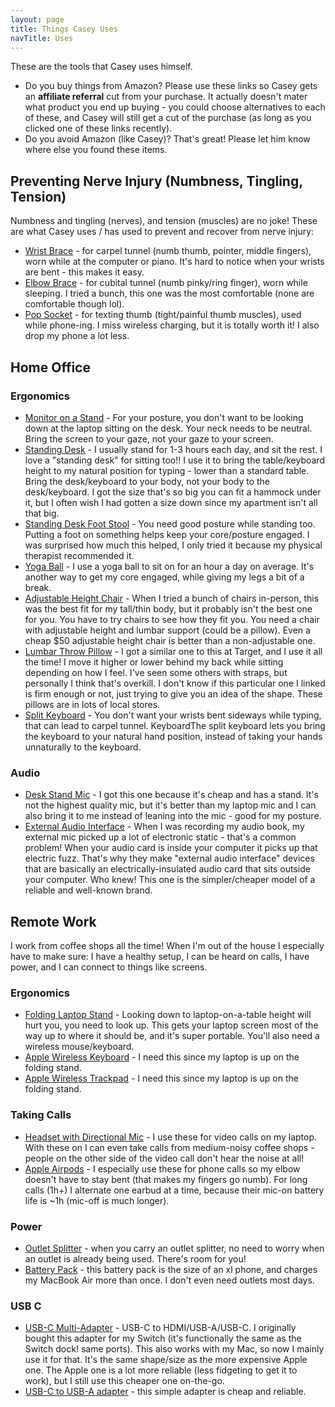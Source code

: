 ```yaml
---
layout: page
title: Things Casey Uses
navTitle: Uses
---
```


These are the tools that Casey uses himself.

* Do you buy things from Amazon? Please use these links so Casey gets an **affiliate referral** cut from your purchase. It actually doesn't mater what product you end up buying - you could choose alternatives to each of these, and Casey will still get a cut of the purchase (as long as you clicked one of these links recently).
* Do you avoid Amazon (like Casey)? That's great! Please let him know where else you found these items.

## Preventing Nerve Injury (Numbness, Tingling, Tension)

Numbness and tingling (nerves), and tension (muscles) are no joke! These are what Casey uses / has used to prevent and recover from nerve injury:

* [Wrist Brace](https://amzn.to/3iylnri) - for carpel tunnel (numb thumb, pointer, middle fingers), worn while at the computer or piano. It's hard to notice when your wrists are bent - this makes it easy.
* [Elbow Brace](https://amzn.to/3AkjX9Q) - for cubital tunnel (numb pinky/ring finger), worn while sleeping. I tried a bunch, this one was the most comfortable (none are comfortable though lol).
* [Pop Socket](https://amzn.to/3AiBu26) - for texting thumb (tight/painful thumb muscles), used while phone-ing. I miss wireless charging, but it is totally worth it! I also drop my phone a lot less.

## Home Office

### Ergonomics

* [Monitor on a Stand](https://amzn.to/3dmgXBm) - For your posture, you don't want to be looking down at the laptop sitting on the desk. Your neck needs to be neutral. Bring the screen to your gaze, not your gaze to your screen.
* [Standing Desk](https://amzn.to/3uKKtrT) - I usually stand for 1-3 hours each day, and sit the rest. I love a "standing desk" for sitting too!! I use it to bring the table/keyboard height to my natural position for typing - lower than a standard table. Bring the desk/keyboard to your body, not your body to the desk/keyboard. I got the size that's so big you can fit a hammock under it, but I often wish I had gotten a size down since my apartment isn't all that big.
* [Standing Desk Foot Stool](https://amzn.to/3dkpjJO) - You need good posture while standing too. Putting a foot on something helps keep your core/posture engaged. I was surprised how much this helped, I only tried it because my physical therapist recommended it.
* [Yoga Ball](https://amzn.to/3adDuy8) - I use a yoga ball to sit on for an hour a day on average. It's another way to get my core engaged, while giving my legs a bit of a break.
* [Adjustable Height Chair](https://amzn.to/3mvHJLm) - When I tried a bunch of chairs in-person, this was the best fit for my tall/thin body, but it probably isn't the best one for you. You have to try chairs to see how they fit you. You need a chair with adjustable height and lumbar support (could be a pillow). Even a cheap $50 adjustable height chair is better than a non-adjustable one.
* [Lumbar Throw Pillow](https://amzn.to/3ldPAh0) - I got a similar one to this at Target, and I use it all the time! I move it higher or lower behind my back while sitting depending on how I feel. I've seen some others with straps, but personally I think that's overkill. I don't know if this particular one I linked is firm enough or not, just trying to give you an idea of the shape. These pillows are in lots of local stores.
* [Split Keyboard](https://amzn.to/2TfAHj1) - You don't want your wrists bent sideways while typing, that can lead to carpel tunnel. KeyboardThe split keyboard lets you bring the keyboard to your natural hand position, instead of taking your hands unnaturally to the keyboard.


### Audio

* [Desk Stand Mic](https://amzn.to/3iCt9Rb) - I got this one because it's cheap and has a stand. It's not the highest quality mic, but it's better than my laptop mic and I can also bring it to me instead of leaning into the mic - good for my posture.
* [External Audio Interface](https://amzn.to/3DfaaDY) - When I was recording my audio book, my external mic picked up a lot of electronic static - that's a common problem! When your audio card is inside your computer it picks up that electric fuzz. That's why they make "external audio interface" devices that are basically an electrically-insulated audio card that sits outside your computer. Who knew! This one is the simpler/cheaper model of a reliable and well-known brand.

## Remote Work

I work from coffee shops all the time! When I'm out of the house I especially have to make sure: I have a healthy setup, I can be heard on calls, I have power, and I can connect to things like screens.

### Ergonomics

* [Folding Laptop Stand](https://amzn.to/3x29m2J) - Looking down to laptop-on-a-table height will hurt you, you need to look up. This gets your laptop screen most of the way up to where it should be, and it's super portable. You'll also need a wireless mouse/keyboard.
* [Apple Wireless Keyboard](https://amzn.to/3mstJC2) - I need this since my laptop is up on the folding stand.
* [Apple Wireless Trackpad](https://www.apple.com/shop/product/MK2D3AM/A/magic-trackpad) - I need this since my laptop is up on the folding stand.

### Taking Calls

* [Headset with Directional Mic](https://amzn.to/2UQdV1X) - I use these for video calls on my laptop. With these on I can even take calls from medium-noisy coffee shops - people on the other side of the video call don't hear the noise at all!
* [Apple Airpods](https://amzn.to/3oBhjdA) - I especially use these for phone calls so my elbow doesn't have to stay bent (that makes my fingers go numb). For long calls (1h+) I alternate one earbud at a time, because their mic-on battery life is ~1h (mic-off is much longer).

### Power

* [Outlet Splitter](https://amzn.to/3dpCklk) - when you carry an outlet splitter, no need to worry when an outlet is already being used. There's room for you!
* [Battery Pack](https://amzn.to/3uMvMoe) - this battery pack is the size of an xl phone, and charges my MacBook Air more than once. I don't even need outlets most days.

### USB C

* [USB-C Multi-Adapter](https://amzn.to/3BogeK0) - USB-C to HDMI/USB-A/USB-C. I originally bought this adapter for my Switch (it's functionally the same as the Switch dock! same ports). This also works with my Mac, so now I mainly use it for that. It's the same shape/size as the more expensive Apple one. The Apple one is a lot more reliable (less fidgeting to get it to work), but I still use this cheaper one on-the-go.
* [USB-C to USB-A adapter](https://amzn.to/3y0Xeij) - this simple adapter is cheap and reliable.